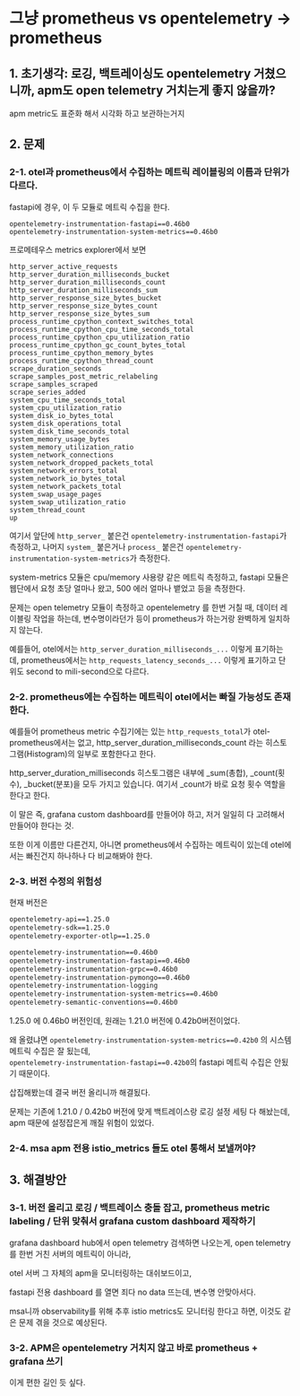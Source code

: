 # 그냥 prometheus vs opentelemetry -> prometheus

## 1. 초기생각: 로깅, 백트레이싱도 opentelemetry 거쳤으니까, apm도 open telemetry 거치는게 좋지 않을까?

apm metric도 표준화 해서 시각화 하고 보관하는거지

## 2. 문제

### 2-1. otel과 prometheus에서 수집하는 메트릭 레이블링의 이름과 단위가 다르다.

fastapi에 경우, 이 두 모듈로 메트릭 수집을 한다.

```
opentelemetry-instrumentation-fastapi==0.46b0
opentelemetry-instrumentation-system-metrics==0.46b0
```

프로메테우스 metrics explorer에서 보면

```
http_server_active_requests
http_server_duration_milliseconds_bucket
http_server_duration_milliseconds_count
http_server_duration_milliseconds_sum
http_server_response_size_bytes_bucket
http_server_response_size_bytes_count
http_server_response_size_bytes_sum
process_runtime_cpython_context_switches_total
process_runtime_cpython_cpu_time_seconds_total
process_runtime_cpython_cpu_utilization_ratio
process_runtime_cpython_gc_count_bytes_total
process_runtime_cpython_memory_bytes
process_runtime_cpython_thread_count
scrape_duration_seconds
scrape_samples_post_metric_relabeling
scrape_samples_scraped
scrape_series_added
system_cpu_time_seconds_total
system_cpu_utilization_ratio
system_disk_io_bytes_total
system_disk_operations_total
system_disk_time_seconds_total
system_memory_usage_bytes
system_memory_utilization_ratio
system_network_connections
system_network_dropped_packets_total
system_network_errors_total
system_network_io_bytes_total
system_network_packets_total
system_swap_usage_pages
system_swap_utilization_ratio
system_thread_count
up
```

여기서 앞단에 `http_server_` 붙은건 `opentelemetry-instrumentation-fastapi`가 측정하고,
나머지 `system_` 붙은거나 `process_` 붙은건 `opentelemetry-instrumentation-system-metrics`가 측정한다.

system-metrics 모듈은 cpu/memory 사용량 같은 메트릭 측정하고,
fastapi 모듈은 웹단에서 요청 초당 얼마나 왔고, 500 에러 얼마나 뱉었고 등을 측정한다.

문제는 open telemetry 모듈이 측정하고 opentelemetry 를 한번 거칠 때, 데이터 레이블링 작업을 하는데,
변수명이라던가 등이 prometheus가 하는거랑 완벽하게 일치하지 않는다.

예를들어, otel에서는 `http_server_duration_milliseconds_...` 이렇게 표기하는데, prometheus에서는 `http_requests_latency_seconds_...` 이렇게 표기하고 단위도 second to mili-second으로 다르다.

### 2-2. prometheus에는 수집하는 메트릭이 otel에서는 빠질 가능성도 존재한다.

예를들어 prometheus metric 수집기에는 있는 `http_requests_total`가 otel-prometheus에서는 없고, http_server_duration_milliseconds_count 라는 히스토그램(Histogram)의 일부로 포함한다고 한다.

http_server_duration_milliseconds 히스토그램은 내부에 \_sum(총합), \_count(횟수), \_bucket(분포)을 모두 가지고 있습니다. 여기서 \_count가 바로 요청 횟수 역할을 한다고 한다.

이 말은 즉, grafana custom dashboard를 만들어야 하고, 저거 일일히 다 고려해서 만들어야 한다는 것.

또한 이게 이름만 다른건지, 아니면 prometheus에서 수집하는 메트릭이 있는데 otel에서는 빠진건지 하나하나 다 비교해봐야 한다.

### 2-3. 버전 수정의 위험성

현재 버전은

```requirements.txt
opentelemetry-api==1.25.0
opentelemetry-sdk==1.25.0
opentelemetry-exporter-otlp==1.25.0

opentelemetry-instrumentation==0.46b0
opentelemetry-instrumentation-fastapi==0.46b0
opentelemetry-instrumentation-grpc==0.46b0
opentelemetry-instrumentation-pymongo==0.46b0
opentelemetry-instrumentation-logging
opentelemetry-instrumentation-system-metrics==0.46b0
opentelemetry-semantic-conventions==0.46b0
```

1.25.0 에 0.46b0 버전인데, 원래는 1.21.0 버전에 0.42b0버전이었다.

왜 올렸냐면 `opentelemetry-instrumentation-system-metrics==0.42b0` 의 시스템 메트릭 수집은 잘 됬는데,\
`opentelemetry-instrumentation-fastapi==0.42b0`의 fastapi 메트릭 수집은 안됬기 때문이다.

삽집해봤는데 결국 버전 올리니까 해결됬다.

문제는 기존에 1.21.0 / 0.42b0 버전에 맞게 백트레이스랑 로깅 설정 세팅 다 해놨는데, apm 때문에 설정잡은게 깨질 위험이 있었다.

### 2-4. msa apm 전용 istio_metrics 들도 otel 통해서 보낼꺼야?

## 3. 해결방안

### 3-1. 버전 올리고 로깅 / 백트레이스 충돌 잡고, prometheus metric labeling / 단위 맞춰서 grafana custom dashboard 제작하기

grafana dashboard hub에서 open telemetry 검색하면 나오는게, open telemetry를 한번 거친 서버의 메트릭이 아니라,

otel 서버 그 자체의 apm을 모니터링하는 대쉬보드이고,

fastapi 전용 dashboard 를 열면 죄다 no data 뜨는데, 변수명 안맞아서다.

msa니까 observability를 위해 추후 istio metrics도 모니터링 한다고 하면, 이것도 같은 문제 겪을 것으로 예상된다.

### 3-2. APM은 opentelemetry 거치지 않고 바로 prometheus + grafana 쓰기

이게 편한 길인 듯 싶다.
